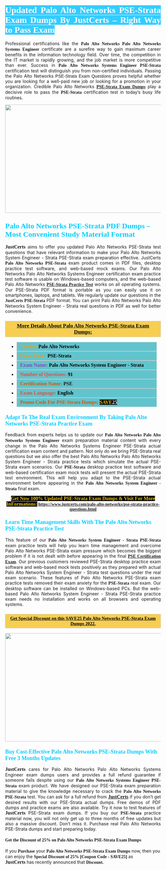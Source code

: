 <h1 style="text-align: justify;"><span style="color:#ffffff;"><span style="font-family:Georgia,serif;"><strong><span style="background-color:#33ccff;">Updated Palo Alto Networks PSE-Strata Exam Dumps By JustCerts – Right Way to Pass Exam</span></strong></span></span></h1>

<p style="text-align: justify;">Professional certifications like the <span style="font-family:Georgia,serif;"><strong>Palo Alto Networks Palo Alto Networks Systems Engineer</strong></span> certificate are a surefire way to gain maximum career benefits in the information technology field. Over time, the competition in the IT market is rapidly growing, and the job market is more competitive than ever. Success in <span style="font-family:Georgia,serif;"><strong>Palo Alto Networks Systems Engineer PSE-Strata</strong></span> certification test will distinguish you from non-certified individuals. Passing the Palo Alto Networks <span style="font-family:Arial,Helvetica,sans-serif;">PSE-Strata Exam Questions </span>proves helpful whether you are looking for a well-paid new job or looking for a promotion in your organization. Credible Palo Alto Networks <span style="font-family:Georgia,serif;"><a href="https://www.justcerts.com/palo-alto-networks/pse-strata-practice-questions.html"><strong>PSE-Strata Exam Dumps</strong></a></span> play a decisive role to pass the <span style="font-family:Georgia,serif;"><strong> PSE-Strata</strong></span> certification test in today’s busy life routines.</p>

<p style="text-align: center;"><a href="https://www.justcerts.com/palo-alto-networks/pse-strata-practice-questions.html"><img alt="" src="https://i.imgur.com/sRlK3Fm.jpg" style="width: 730px; height: 350px;" /></a></p>

<h2 style="margin-right:0in; margin-left:0in"><span style="color:#00ccff;"><span style="font-family:Georgia,serif;"><strong><span style="font-size:18pt">Palo Alto Networks PSE-Strata PDF Dumps – Most Convenient Study Material Format</span></strong></span></span></h2>

<p style="text-align: justify;"><span style="font-size:16px;"><span style="font-family:Georgia,serif;"><strong>JustCerts</strong></span></span> aims to offer you updated Palo Alto Networks PSE-Strata test questions that have relevant information to make your Palo Alto Networks System Engineer - Strata PSE-Strata exam preparation effective. JustCerts <span style="font-family:Georgia,serif;"><strong>Palo Alto Networks PSE-Strata</strong></span> exam product comes in PDF files, desktop practice test software, and web-based mock exams. Our Palo Alto Networks Palo Alto Networks Systems Engineer certification exam practice test software is usable on Windows-based computers, and the web-based Palo Alto Networks <span style="font-family:Georgia,serif;"><a href="https://www.justcerts.com/palo-alto-networks/pse-strata-practice-questions.html"><strong>PSE-Strata Practice Test</strong></a></span> works on all operating systems. Our PSE-Strata PDF format is portable as you can easily use it on smartphones, laptops, and tablets. We regularly update our questions in the <span style="font-family:Georgia,serif;"><strong>JustCerts PSE-Strata </strong></span> PDF format. You can print Palo Alto Networks Palo Alto Networks System Engineer - Strata real questions in PDF as well for better convenience.</p>

<h3 style="background: #f7ce50; border: 1px solid rgb(204, 204, 204); padding: 5px 10px; text-align: center;"><span style="font-family:Georgia,serif;"><u><u><span style="color:#000000;"><span style="font-size:11pt"><span style="line-height:normal"><b><span style="font-size:13.0pt"><span cambria="">More Details About Palo Alto Networks PSE-Strata Exam Dumps:</span></span></b></span></span></span></u></u></span></h3>

<ul>
	<li style="margin:0cm 10pt">
	<div style="background:#61c4cd; border: 1px solid rgb(204, 204, 204); padding: 5px 10px; text-align: justify;"><span style="font-family:Georgia,serif;"><span style="font-size:11pt"><span style="line-height:normal"><b><span style="font-size:12.0pt"><span new="" roman="" times=""><span style="color:#f39c12;">Vendor:</span> <span style="color:#000000;">Palo Alto Networks</span></span></span></b></span></span></span></div>
	</li>
	<li style="margin:0cm 10pt">
	<div style="background: #61c4cd; border: 1px solid rgb(204, 204, 204); padding: 5px 10px; text-align: justify;"><span style="font-family:Georgia,serif;"><span style="font-size:11pt"><span style="line-height:normal"><b><span style="font-size:12.0pt"><span new="" roman="" times=""><span style="color:#f39c12;">Exam Code:</span> <span style="color:#000000;">PSE-Strata</span></span></span></b></span></span></span></div>
	</li>
	<li style="margin:0cm 10pt">
	<div style="background: #61c4cd; border: 1px solid rgb(204, 204, 204); padding: 5px 10px; text-align: justify;"><span style="font-family:Georgia,serif;"><span style="font-size:11pt"><span style="line-height:normal"><b><span style="font-size:12.0pt"><span new="" roman="" times=""><span style="color:#8e44ad;">Exam Name:</span> <span style="color:#000000;">Palo Alto Networks System Engineer - Strata</span></span></span></b></span></span></span></div>
	</li>
	<li style="margin:0cm 10pt">
	<div style="background: #61c4cd; border: 1px solid rgb(204, 204, 204); padding: 5px 10px;"><span style="font-family:Georgia,serif;"><span style="font-size:11pt"><span style="line-height:normal"><b><span style="font-size:12.0pt"><span new="" roman="" times=""><span style="color:#e74c3c;">Number of Questions:</span><span style="color:#000000;"><span style="color:#f1c40f;"> </span>91</span></span></span></b></span></span></span></div>
	</li>
	<li style="margin:0cm 10pt">
	<div style="background: #61c4cd; border: 1px solid rgb(204, 204, 204); padding: 5px 10px; text-align: justify;"><span style="font-family:Georgia,serif;"><span style="font-size:11pt"><span style="line-height:normal"><b><span style="font-size:12.0pt"><span new="" roman="" times=""><span style="color:#d35400;">Certification Name:</span> PSE</span></span></b></span></span></span></div>
	</li>
	<li style="margin:0cm 10pt">
	<div style="background: #61c4cd; border: 1px solid rgb(204, 204, 204); padding: 5px 10px; text-align: justify;"><span style="font-family:Georgia,serif;"><span style="font-size:11pt"><span style="line-height:normal"><b><span style="font-size:12.0pt"><span new="" roman="" times=""><span style="color:#e74c3c;">Exam Language:</span> <span style="color:#000000;">English</span></span></span></b></span></span></span></div>
	</li>
	<li style="margin:0cm 10pt">
	<div style="background: #61c4cd; border: 1px solid rgb(204, 204, 204); padding: 5px 10px;"><span style="font-family:Georgia,serif;"><span style="font-size:11pt"><span style="line-height:normal"><b><span style="font-size:12.0pt"><span new="" roman="" times=""><span style="color:#d35400;">Promo Code For PSE-Strata Dumps:</span><span style="color:#f1c40f;"> <span style="background-color:#000000;">SAVE</span></span><span style="color:#ffffff;"><span style="background-color:#000000;">25</span></span></span></span></b></span></span></span></div>
	</li>
</ul>

<h3 style="margin-right:0in; margin-left:0in"><span style="color:#00ccff;"><span style="font-family:Georgia,serif;"><strong><span style="font-size:13.5pt">Adapt To The Real Exam Environment By Taking Palo Alto Networks PSE-Strata Practice Exam</span></strong></span></span></h3>

<p style="text-align: justify;">Feedback from experts helps us to update our <span style="font-family:Georgia,serif;"><strong>Palo Alto Networks Palo Alto Networks Systems Engineer</strong></span> exam preparation material content with every change in the Palo Alto Networks Systems Engineer PSE-Strata actual certification exam content and pattern. Not only do we bring PSE-Strata real questions but we also offer the best Palo Alto Networks Palo Alto Networks System Engineer - Strata practice tests which simulate the actual PSE-Strata exam scenarios. Our <span style="font-family:Georgia,serif;"><strong> PSE-Strata</strong></span> desktop practice test software and web-based certification exam mock tests will present the actual PSE-Strata test environment. This will help you adapt to the PSE-Strata actual environment before appearing in the <span style="font-family:Georgia,serif;"><strong>Palo Alto Networks System Engineer - Strata</strong></span> final exam.</p>

<p style="text-align: center;"><span style="font-family:Georgia,serif;"><strong><span style="font-size:16px;"><span style="color:#f1c40f;"><span style="background-color:#000000;">Get Now 100% Updated PSE-Strata Exam Dumps & Visit For More InFormations:</span></span></span> <a href="https://www.justcerts.com/palo-alto-networks/pse-strata-practice-questions.html">https://www.justcerts.com/palo-alto-networks/pse-strata-practice-questions.html</a></strong></span></p>

<h3 style="margin-right:0in; margin-left:0in"><span style="color:#00ccff;"><span style="font-family:Georgia,serif;"><strong><span style="font-size:13.5pt">Learn Time Management Skills With The Palo Alto Networks PSE-Strata Practice Test</span></strong></span></span></h3>

<p style="text-align: justify;">This feature of our <span style="font-family:Georgia,serif;"><strong>Palo Alto Networks System Engineer - Strata PSE-Strata</strong></span> exam practice tests will help you learn time management and overcome Palo Alto Networks PSE-Strata exam pressure which becomes the biggest problem if it is not dealt with before appearing in the final <span style="font-family:Georgia,serif;"><a href="https://www.justcerts.com/palo-alto-networks/pse-certification-exams.html"><strong>PSE Certification Exam</strong></a></span>. Our previous customers reviewed PSE-Strata desktop practice exam software and web-based mock tests positively as they prepared with actual Palo Alto Networks System Engineer - Strata test questions under the real exam scenario. These features of Palo Alto Networks PSE-Strata exam practice tests removed their exam anxiety for the <span style="font-family:Georgia,serif;"><strong>PSE-Strata </strong></span> real exam. Our desktop software can be installed on Windows-based PCs. But the web-based Palo Alto Networks System Engineer - Strata PSE-Strata practice exam needs no installation and works on all browsers and operating systems.</p>

<h3 style="background: rgb(247, 206, 80); border: 1px solid rgb(204, 204, 204); padding: 5px 10px; text-align: center;"><span style="font-family:Georgia,serif;"><u><span style="color:#000000;"><span style="font-size:11pt;"><span style="line-height:normal;"><b><span cambria="">Get Special Discount on this SAVE25 Palo Alto Networks PSE-Strata Exam Dumps 2022.</span></b></span></span></span></u></span></h3>

<p style="text-align: center;"><a href="https://www.justcerts.com/palo-alto-networks/pse-strata-practice-questions.html"><img alt="" src="https://i.imgur.com/c4rEU3j.jpg" style="width: 700px; height: 350px;" /></a></p>

<h3 style="margin-right:0in; margin-left:0in"><span style="color:#00ccff;"><span style="font-family:Georgia,serif;"><strong><span style="font-size:13.5pt">Buy Cost-Effective Palo Alto Networks PSE-Strata Dumps With Free 3 Months Updates</span></strong></span></span></h3>

<p style="text-align: justify;"><span style="font-size:16px;"><span style="font-family:Georgia,serif;"><strong>JustCerts</strong></span></span> cares for Palo Alto Networks Palo Alto Networks Systems Engineer exam dumps users and provides a full refund guarantee if someone fails despite using our <span style="font-family:Georgia,serif;"><strong>Palo Alto Networks Systems Engineer PSE-Strata</strong></span> exam product. We have designed our PSE-Strata exam preparation material to give the knowledge necessary to crack the <span style="font-family:Georgia,serif;"><strong>Palo Alto Networks PSE-Strata</strong></span> test. You can ask for a full refund from <a href="https://www.justcerts.com/"><span style="font-size:16px;"><span style="font-family:Georgia,serif;"><strong>JustCerts</strong></span></span></a> if you don’t get desired results with our PSE-Strata actual dumps. Free demos of PDF dumps and practice exams are also available. Try it now to test features of <span style="font-size:16px;"><span style="font-family:Georgia,serif;"><strong>JustCerts</strong></span></span> PSE-Strata exam dumps. If you buy our <span style="font-family:Georgia,serif;"><strong> PSE-Strata</strong></span> practice material now, you will not only get up to three months of free updates but also a massive discount. Don’t miss it. Purchase real Palo Alto Networks PSE-Strata dumps and start preparing today.</p>

<h4><span style="font-family:Georgia,serif;"><strong>Get the Discount of 25% on Palo Alto Networks PSE-Strata Exam Dumps</strong></span></h4>

<p>If you <span style="font-family:Georgia,serif;"><strong>Purchase</strong></span> your <span style="font-family:Georgia,serif;"><strong>Palo Alto Networks PSE-Strata Exam Dumps</strong></span> now, then you can enjoy the <span style="font-size:14px;"><span style="font-family:Georgia,serif;"><strong>Special Discount of 25% [Coupon Code - SAVE25]</strong></span></span> as <span style="font-size:16px;"><span style="font-family:Georgia,serif;"><strong>JustCerts</strong></span></span> has recently announced that <span style="font-size:14px;"><span style="font-family:Georgia,serif;"><strong>Discount.</strong></span></span></p>
